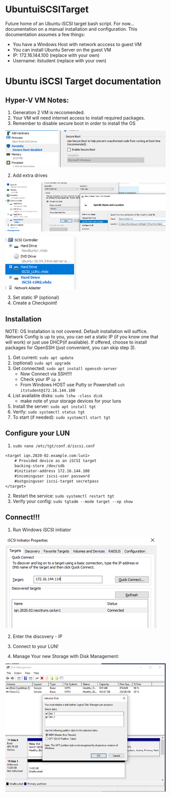 # UbuntuiSCSITarget
Future home of an Ubuntu iSCSI target bash script. For now... documentation on a manual installation and configuration.
This documentation assumes a few things:

* You have a Windows Host with network acccess to guest VM
* You can install Ubuntu Server on the guest VM
* IP: 172.16.144.100 (replace with your own)
* Username: itstudent (replace with your own)

# Ubuntu iSCSI Target documentation

## Hyper-V VM Notes:
1. Generation 2 VM is reccomended.
2. Your VM will need internet access to install required packages.
3. Remember to disable secure boot in order to install the OS

![Disable Secure Boot](https://github.com/redmondmj/UbuntuiSCSITarget/blob/master/images/secureBoot.PNG "Disable Secure Boot")

2. Add extra drives

![VM Disks](https://github.com/redmondmj/UbuntuiSCSITarget/blob/master/images/addDisk.PNG "Add disks to VM")


![VM Disks](https://github.com/redmondmj/UbuntuiSCSITarget/blob/master/images/Disks.PNG "Check disks to VM")

3. Set static IP (optional)
4. Create a Checkpoint!


## Installation
NOTE: OS Installation is not covered. Default installation will suffice. Network Config is up to you, you can set a static IP (if you know one that will work) or just use DHCP(if available). If offered, choose to install packages for OpenSSH (just convenient, you can skip step 3).

1. Get current: `sudo apt update`
2. (optional) `sudo apt upgrade`
3. Get connected: `sudo apt install openssh-server`
    * Now Connect via SSH!!!!
    * Check your IP ```ip a```
    * From Windows HOST use Putty or Powershell ``` ssh itstudent@172.16.144.100 ```
4. List available disks: `sudo lshw -class disk`
    * make note of your storage devices for your luns
5. Install the server: `sudo apt install tgt`
6. Verify: `sudo systemctl status tgt`
7. To start (if needed): `sudo systemctl start tgt`

## Configure your LUN
1. `sudo nano /etc/tgt/conf.d/iscsi.conf`
```
<target iqn.2020-02.example.com:lun1>
    # Provided device as an iSCSI target
    backing-store /dev/sdb                            
    #initiator-address 172.16.144.100 
    #incominguser iscsi-user password
    #outgoinguser iscsi-target secretpass
</target>
```
2. Restart the service: `sudo systemctl restart tgt`
3. Verify your config: `sudo tgtadm --mode target --op show`


## Connect!!!

1. Run Windows iSCSI initiator

![Initiator](https://github.com/redmondmj/UbuntuiSCSITarget/blob/master/images/iSCSIInitiator.PNG "Windows iSCSI Initiator")

2. Enter the discovery - IP

3. Connect to your LUN!

4. Manage Your new Storage with Disk Management:

![Disk](https://github.com/redmondmj/UbuntuiSCSITarget/blob/master/images/diskManagement.PNG "Disk Management")
